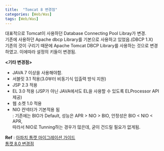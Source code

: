 ```yaml
---
title:  "Tomcat 8 변경점"
categories: [Web/Was]
tags: [Web/Was]
---
```


대표적으로 Tomcat이 사용하던 Database Connecting Pool Libray가 변경.  
기존에 사용하던 Apache dbcp Library를 기본으로 사용하고 있었음.(DBCP 1.X)    
기존의 것이 구리기 때문에 Apache Tomcat DBCP Library를 사용하는 것으로 변경하였고.  이에따라 설정의 키들이 변경됨.  
  
**<기타 변경점>**   
 -  JAVA 7 이상을 사용해야함.  
 -  서블릿 3.1 적용(3.0부터 비동기식 입출력 방식 지원)  
 -  JSP 2.3 적용   
 -  EL 3.0 적용 (JSP가 아닌 JAVA에서도 EL을 사용할 수 있도록 ELProcessor API 제공)  
 -  웹 소켓 1.0 적용  
 -  NIO 컨넥터가 기본적용 됨  
     : 기존에는 BIO가 Default, 성능은 APR > NIO > BIO, 안정성은 BIO < NIO < APR,   
       따라서 NIO로 Tunning하는 경우가 많은데, 굳이 건드릴 필요가 없게됨.  
   
 **Ref** : 
 [아파치 톰캣 마이그레이션 가이드](https://tomcat.apache.org/migration-8.html)  
 [톰캣 8.0 변경점](http://start.goodtime.co.kr/2014/02/%ED%86%B0%EC%BA%A3-8-%EC%86%8C%EA%B0%9C/)  


